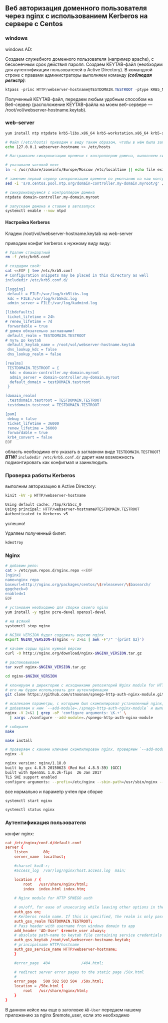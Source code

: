## Веб авторизация доменного пользователя через nginx с использованием Kerberos на сервере с Centos

### windows

windows AD:

Создаем служебного доменного пользователя (например apache), с бесконечным срок действия пароля.
Создаем KEYTAB-файл (необходим для аутентификации пользователей в Active Directory). В командной строке с правами администраторы выполняем команду ***(соблюдая регистр)***:

```powershell
ktpass -princ HTTP/webserver-hostname@TESTDOMAIN.TESTROOT -ptype KRB5_NT_PRINCIPAL -mapuser apache@TESTDOMAIN.TESTROOT -pass 'UserPassword' -crypto all -setupn -out C:\webserver-hostname.keytab

```
Полученный KEYTAB-файл, передаем любым удобным способом на Веб-сервер (расположение KEYTAB-файла на моем веб-сервере — /root/vol/webserver-hostname.keytab).

### web-server
```bash
yum install ntp ntpdate krb5-libs.x86_64 krb5-workstation.x86_64 krb5-server krb5-devel.x86_64 heimdal-devel.x86_64 make git gcc.x86_64 openssl-devel -y

# Файл (/etc/hosts) приводим к виду таким образом, чтобы в нём была запись с полным доменным именем компьютера и с коротким именем, ссылающаяся на один из внутренних IP:
echo 127.0.0.1 webserver-hostname >> /etc/hosts

# Настраиваем синхронизацию времени с контроллером домена, выполняем синхронизацию времени с контроллером домена:

# указываем часовой пояс
ln -s /usr/share/zoneinfo/Europe/Moscow /etc/localtime || echo file exists

# заменим первый сервер синхронизации времени по умолчанию на наш контроллер домена
sed -i 's/0.centos.pool.ntp.org/domain-controller.my-domain.myroot/g' /etc/ntp.conf

# синхронизируемся с контроллером домена
ntpdate domain-controller.my-domain.myroot

# запускаем демона и ставим в автозапуск
systemctl enable --now ntpd
```

#### Настройка Kerberos

Кладем /root/vol/webserver-hostname.keytab на web-server

приводим конфиг kerberos к нужному виду виду:
```bash
# Удалим стандартный
rm -f /etc/krb5.conf

# создадим свой:
cat <<EOF | tee /etc/krb5.conf
# Configuration snippets may be placed in this directory as well
includedir /etc/krb5.conf.d/

[logging]
 default = FILE:/var/log/krb5libs.log
 kdc = FILE:/var/log/krb5kdc.log
 admin_server = FILE:/var/log/kadmind.log

[libdefaults]
 ticket_lifetime = 24h
# renew_lifetime = 7d
 forwardable = true
# домен обязательно заглавными!
 default_realm = TESTDOMAIN.TESTROOT
# путь до keytab
 default_keytab_name = /root/vol/webserver-hostname.keytab
 dns_lookup_kdc = false
 dns_lookup_realm = false

[realms]
 TESTDOMAIN.TESTROOT = {
  kdc = domain-controller.my-domain.myroot
  admin_server = domain-controller.my-domain.myroot
  default_domain = testDOMAIN.testroot
 }

[domain_realm]
 .testdomain.testroot = TESTDOMAIN.TESTROOT
 testdomain.testroot = TESTDOMAIN.TESTROOT

[pam]
 debug = false
 ticket_lifetime = 36000
 renew_lifetime = 36000
 forwardable = true
 krb4_convert = false
EOF
```

область необходимо его указать в заглавном виде `TESTDOMAIN.TESTROOT`!
***BTW!*** `includedir /etc/krb5.conf.d/` дарит нам возможность подмонтировать как конфигмап и заинклюдить

### Проверка работы Kerberos

выполним авторизацию в Active Directory:
```bash
kinit -kV -p HTTP/webserver-hostname

Using default cache: /tmp/krb5cc_0
Using principal: HTTP/webserver-hostname@TESTDOMAIN.TESTROOT
Authenticated to Kerberos v5
```
успешно!

Удаляем полученный билет:
```bash
kdestroy
```

### Nginx

```bash
# добавим репо:
cat > /etc/yum.repos.d/nginx.repo <<EOF
[nginx]
name=nginx repo
baseurl=http://nginx.org/packages/centos/\$releasever/\$basearch/
gpgcheck=0
enabled=1
EOF

# установим необходимо для сборки своего nginx
yum install -y nginx pcre-devel openssl-devel

# на всякий
systemctl stop nginx

# NGINX_VERSION будет содержать версию nginx
export NGINX_VERSION=$(nginx -v 2>&1 | awk -F"/" '{print $2}')

# качаем сорцы nginx нужной версии
curl -O http://nginx.org/download/nginx-$NGINX_VERSION.tar.gz

# распаковываем
tar xvzf nginx-$NGINX_VERSION.tar.gz

cd nginx-$NGINX_VERSION

# клонируем в директорию с исходниками репозиторий Nginx module for HTTP SPNEGO auth,
# его мы будем использовать для аутентификации
git clone https://github.com/stnoonan/spnego-http-auth-nginx-module.git

# исвлекаем параметры, с которыми был скомпилировал устаноленный nginx, 
# добавляем к ним `--add-module=./spnego-http-auth-nginx-module` и выполяем ./configure
nginx -V 2>&1 | grep -oP 'configure arguments: \K.+' \
  | xargs ./configure --add-module=./spnego-http-auth-nginx-module

# собираем
make

make install

# проверяем с какими ключами скомпилирован nginx. проверяем `--add-module=./spnego-http-auth-nginx-module`
nginx -V

nginx version: nginx/1.18.0
built by gcc 4.8.5 20150623 (Red Hat 4.8.5-39) (GCC) 
built with OpenSSL 1.0.2k-fips  26 Jan 2017
TLS SNI support enabled
configure arguments: --prefix=/etc/nginx --sbin-path=/usr/sbin/nginx --modules-path=/usr/lib/nginx/modules --conf-path=/etc/nginx/nginx.conf --error-log-path=/var/log/nginx/error.log --http-log-path=/var/log/nginx/access.log --pid-path=/var/run/nginx.pid --lock-path=/var/run/nginx.lock --http-client-body-temp-path=/var/cache/nginx/client_temp --http-proxy-temp-path=/var/cache/nginx/proxy_temp --http-fastcgi-temp-path=/var/cache/nginx/fastcgi_temp --http-uwsgi-temp-path=/var/cache/nginx/uwsgi_temp --http-scgi-temp-path=/var/cache/nginx/scgi_temp --with-perl_modules_path=/usr/lib/perl5/vendor_perl --user=nginx --group=nginx --with-compat --with-file-aio --with-threads --with-http_addition_module --with-http_auth_request_module --with-http_dav_module --with-http_flv_module --with-http_gunzip_module --with-http_gzip_static_module --with-http_mp4_module --with-http_random_index_module --with-http_realip_module --with-http_secure_link_module --with-http_slice_module --with-http_ssl_module --with-http_stub_status_module --with-http_sub_module --with-http_v2_module --with-mail --with-mail_ssl_module --with-stream --with-stream_realip_module --with-stream_ssl_module --with-stream_ssl_preread_module --with-cc-opt='-Os -fomit-frame-pointer' --with-ld-opt=-Wl,--as-needed --add-module=./spnego-http-auth-nginx-module
```
все нормально и параметр учтен при сборке
```bash
systemctl start nginx

systemctl status nginx
```
### Аутентификация пользователя

конфиг nginx:
```conf
cat /etc/nginx/conf.d/default.conf 
server {
    listen       80;
    server_name  localhost;

    #charset koi8-r;
    #access_log  /var/log/nginx/host.access.log  main;

    location / {
        root   /usr/share/nginx/html;
        index  index.html index.htm;
	
	# Nginx module for HTTP SPNEGO auth

    # on/off, for ease of unsecuring while leaving other options in the config file
    auth_gss on;
    # Kerberos realm name. If this is specified, the realm is only passed to the nginx variable $remote_user if it differs from this default
	auth_gss_realm TESTDOMAIN.TESTROOT;
    # Pass header with username fron windows domain to app
    add_header 'AD-User' $remote_user always;
    # absolute path-name to keytab file containing service credentials
	auth_gss_keytab /root/vol/webserver-hostname.keytab;
    # principalname HTTP/hostname
	auth_gss_service_name HTTP/webserver-hostname;
    }

    #error_page  404              /404.html;

    # redirect server error pages to the static page /50x.html
    #
    error_page   500 502 503 504  /50x.html;
    location = /50x.html {
        root   /usr/share/nginx/html;
    }
}
```
В данном кейсе мы еще в заголовке `AD-User` передаем нашему приложению за nginx $remote_user, если это необходимо
